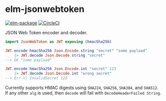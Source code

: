 # elm-jsonwebtoken

[![elm-package](https://img.shields.io/badge/elm-1.0.0-blue.svg)](http://package.elm-lang.org/packages/ktonon/elm-jsonwebtoken/latest)
[![CircleCI](https://img.shields.io/circleci/project/github/ktonon/elm-jsonwebtoken.svg)](https://circleci.com/gh/ktonon/elm-jsonwebtoken)

JSON Web Token encoder and decoder.

```elm
import JsonWebToken as JWT exposing (hmacSha256)

JWT.encode hmacSha256 Json.Encode.string "secret" "some payload"
    |> JWT.decode Json.Decode.string "secret"
--> Ok "some payload"

JWT.encode hmacSha256 Json.Encode.int "secret" 123
    |> JWT.decode Json.Decode.int "wrong secret"
--> Err <| InvalidSecret 123
```

Currently supports HMAC digests using `SHA224`, `SHA256`, `SHA384`, and `SHA512`. If any other `alg` is used, then `decode` will fail with `DecodeHeaderFailed String`.
